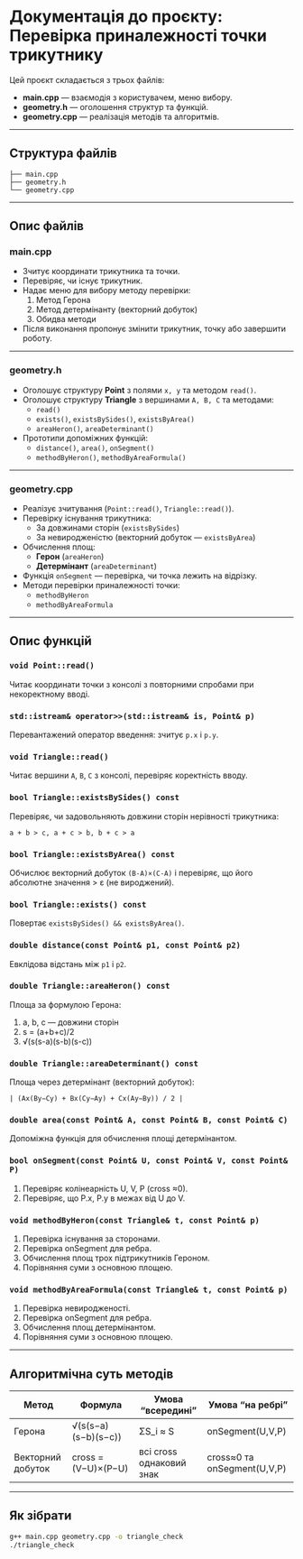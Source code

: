 # Документація до проєкту: Перевірка приналежності точки трикутнику

Цей проєкт складається з трьох файлів:
- **main.cpp** — взаємодія з користувачем, меню вибору.
- **geometry.h** — оголошення структур та функцій.
- **geometry.cpp** — реалізація методів та алгоритмів.

---

## Структура файлів

```text
├── main.cpp
├── geometry.h
└── geometry.cpp
```

---

## Опис файлів

### main.cpp
- Зчитує координати трикутника та точки.
- Перевіряє, чи існує трикутник.
- Надає меню для вибору методу перевірки:
  1. Метод Герона
  2. Метод детермінанту (векторний добуток)
  3. Обидва методи
- Після виконання пропонує змінити трикутник, точку або завершити роботу.

---

### geometry.h
- Оголошує структуру **Point** з полями `x, y` та методом `read()`.
- Оголошує структуру **Triangle** з вершинами `A, B, C` та методами:
  - `read()`
  - `exists()`, `existsBySides()`, `existsByArea()`
  - `areaHeron()`, `areaDeterminant()`
- Прототипи допоміжних функцій:
  - `distance()`, `area()`, `onSegment()`
  - `methodByHeron()`, `methodByAreaFormula()`

---

### geometry.cpp
- Реалізує зчитування (`Point::read()`, `Triangle::read()`).
- Перевірку існування трикутника:
  - За довжинами сторін (`existsBySides`)
  - За невиродженістю (векторний добуток — `existsByArea`)
- Обчислення площ:
  - **Герон** (`areaHeron`)
  - **Детермінант** (`areaDeterminant`)
- Функція `onSegment` — перевірка, чи точка лежить на відрізку.
- Методи перевірки приналежності точки:
  - `methodByHeron`
  - `methodByAreaFormula`

---

## Опис функцій

### `void Point::read()`
Читає координати точки з консолі з повторними спробами при некоректному вводі.

### `std::istream& operator>>(std::istream& is, Point& p)`
Перевантажений оператор введення: зчитує `p.x` і `p.y`.

### `void Triangle::read()`
Читає вершини `A`, `B`, `C` з консолі, перевіряє коректність вводу.

### `bool Triangle::existsBySides() const`
Перевіряє, чи задовольняють довжини сторін нерівності трикутника:
```
a + b > c, a + c > b, b + c > a
```

### `bool Triangle::existsByArea() const`
Обчислює векторний добуток `(B-A)×(C-A)` і перевіряє, що його абсолютне значення > ε (не вироджений).

### `bool Triangle::exists() const`
Повертає `existsBySides() && existsByArea()`.

### `double distance(const Point& p1, const Point& p2)`
Евклідова відстань між `p1` і `p2`.

### `double Triangle::areaHeron() const`
Площа за формулою Герона:
1. a, b, c — довжини сторін
2. s = (a+b+c)/2
3. √(s(s-a)(s-b)(s-c))

### `double Triangle::areaDeterminant() const`
Площа через детермінант (векторний добуток):
```
| (Ax(By−Cy) + Bx(Cy−Ay) + Cx(Ay−By)) / 2 |
```

### `double area(const Point& A, const Point& B, const Point& C)`
Допоміжна функція для обчислення площі детермінантом.

### `bool onSegment(const Point& U, const Point& V, const Point& P)`
1. Перевіряє колінеарність U, V, P (cross ≈0).
2. Перевіряє, що P.x, P.y в межах від U до V.

### `void methodByHeron(const Triangle& t, const Point& p)`
1. Перевірка існування за сторонами.
2. Перевірка onSegment для ребра.
3. Обчислення площ трох підтрикутників Героном.
4. Порівняння суми з основною площею.

### `void methodByAreaFormula(const Triangle& t, const Point& p)`
1. Перевірка невиродженості.
2. Перевірка onSegment для ребра.
3. Обчислення площ детермінантом.
4. Порівняння суми з основною площею.

---

## Алгоритмічна суть методів

| Метод               | Формула                                 | Умова “всередині”                     | Умова “на ребрі”                 |
|---------------------|-----------------------------------------|---------------------------------------|----------------------------------|
| Герона              | √(s(s−a)(s−b)(s−c))                     | ΣS_i ≈ S                              | onSegment(U,V,P)                 |
| Векторний добуток   | cross = (V−U)×(P−U)                     | всі cross однаковий знак              | cross≈0 та onSegment(U,V,P)      |

---

## Як зібрати

```bash
g++ main.cpp geometry.cpp -o triangle_check
./triangle_check
```
